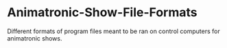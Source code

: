 # Animatronic-Show-File-Formats
Different formats of program files meant to be ran on control computers for animatronic shows.
